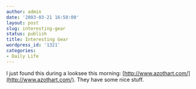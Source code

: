 ```yaml
---
author: admin
date: '2003-03-21 16:50:00'
layout: post
slug: interesting-gear
status: publish
title: Interesting Gear
wordpress_id: '1321'
categories:
- Daily Life
---
```


I just found this during a looksee this morning:
[http://www.azothart.com/](http://www.azothart.com/). They have some
nice stuff.
